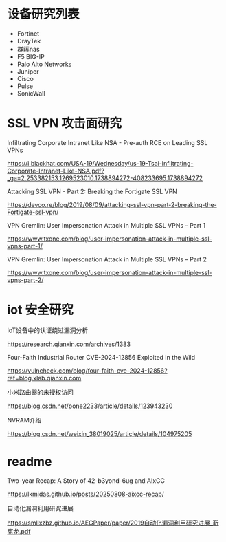 # 设备研究列表

- Fortinet
- DrayTek
- 群晖nas
- F5 BIG-IP
- Palo Alto Networks
- Juniper
- Cisco 
- Pulse
- SonicWall

# SSL VPN 攻击面研究

Infiltrating Corporate Intranet Like NSA - Pre-auth RCE on Leading SSL VPNs

https://i.blackhat.com/USA-19/Wednesday/us-19-Tsai-Infiltrating-Corporate-Intranet-Like-NSA.pdf?_ga=2.253382153.1269523010.1738894272-408233695.1738894272

Attacking SSL VPN - Part 2: Breaking the Fortigate SSL VPN

https://devco.re/blog/2019/08/09/attacking-ssl-vpn-part-2-breaking-the-Fortigate-ssl-vpn/

VPN Gremlin: User Impersonation Attack in Multiple SSL VPNs – Part 1

https://www.txone.com/blog/user-impersonation-attack-in-multiple-ssl-vpns-part-1/

VPN Gremlin: User Impersonation Attack in Multiple SSL VPNs – Part 2

https://www.txone.com/blog/user-impersonation-attack-in-multiple-ssl-vpns-part-2/

# iot 安全研究

IoT设备中的认证绕过漏洞分析

https://research.qianxin.com/archives/1383

Four-Faith Industrial Router CVE-2024-12856 Exploited in the Wild

https://vulncheck.com/blog/four-faith-cve-2024-12856?ref=blog.xlab.qianxin.com

小米路由器的未授权访问

https://blog.csdn.net/pone2233/article/details/123943230

NVRAM介绍

https://blog.csdn.net/weixin_38019025/article/details/104975205

# readme

Two-year Recap: A Story of 42-b3yond-6ug and AIxCC

https://lkmidas.github.io/posts/20250808-aixcc-recap/

自动化漏洞利用研究进展

https://smllxzbz.github.io/AEGPaper/paper/2019自动化漏洞利用研究进展_靳宪龙.pdf